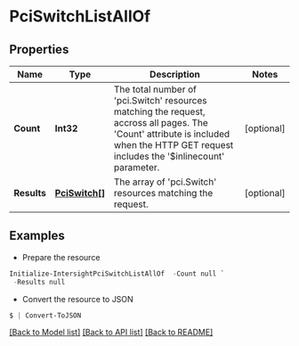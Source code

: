# PciSwitchListAllOf
## Properties

Name | Type | Description | Notes
------------ | ------------- | ------------- | -------------
**Count** | **Int32** | The total number of &#39;pci.Switch&#39; resources matching the request, accross all pages. The &#39;Count&#39; attribute is included when the HTTP GET request includes the &#39;$inlinecount&#39; parameter. | [optional] 
**Results** | [**PciSwitch[]**](PciSwitch.md) | The array of &#39;pci.Switch&#39; resources matching the request. | [optional] 

## Examples

- Prepare the resource
```powershell
Initialize-IntersightPciSwitchListAllOf  -Count null `
 -Results null
```

- Convert the resource to JSON
```powershell
$ | Convert-ToJSON
```

[[Back to Model list]](../README.md#documentation-for-models) [[Back to API list]](../README.md#documentation-for-api-endpoints) [[Back to README]](../README.md)

